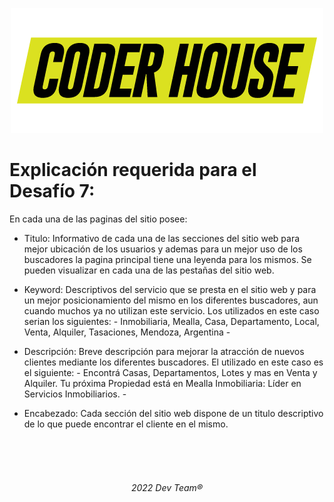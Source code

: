 <p align="center">
  <img src="https://github.com/Random003/Inmobiliaria-Mealla/blob/master/images/coderLogo.png" alt="Logo de coder"/>
</p>

# **Explicación requerida para el Desafío 7:**

En cada una de las paginas del sitio posee:

- <en>Titulo:</en> Informativo de cada una de las secciones del sitio web para mejor ubicación de los usuarios y ademas para un mejor uso de los buscadores la pagina principal tiene una leyenda para los mismos. Se pueden visualizar en cada una de las pestañas del sitio web.

- <en>Keyword:</en> Descriptivos del servicio que se presta en el sitio web y para un mejor posicionamiento del mismo en los diferentes buscadores, aun cuando muchos ya no utilizan este servicio. Los utilizados en este caso serian los siguientes: - Inmobiliaria, Mealla, Casa, Departamento, Local, Venta, Alquiler, Tasaciones, Mendoza, Argentina -

- <en>Descripción:</en> Breve descripción para mejorar la atracción de nuevos clientes mediante los diferentes buscadores. El utilizado en este caso es el siguiente: - Encontrá Casas, Departamentos, Lotes y mas en Venta y Alquiler. Tu próxima Propiedad está en Mealla Inmobiliaria: Líder en Servicios Inmobiliarios. - 

- <en>Encabezado:</en> Cada sección del sitio web dispone de un titulo descriptivo de lo que puede encontrar el cliente en el mismo. 

<br>
<br>
<br>

######   <p align="center">2022 Dev Team® </p>


